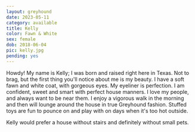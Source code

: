 ```yaml
---
layout: greyhound
date: 2023-05-11
category: available
title: Kelly
color: Fawn & White
sex: female
dob: 2018-06-04
pic: kelly.jpg
pending: yes
---
```

Howdy! My name is Kelly; I was born and raised right here in Texas. Not to brag, but the first thing you'll notice about me is my beauty. I have a soft fawn and white coat, with gorgeous eyes. My eyeliner is perfection. I am confident, sweet and smart with perfect house manners. I love my people, and always want to be near them. I enjoy a vigorous walk in the morning and then will lounge around the house in true Greyhound fashion. Stuffed toys are fun to pounce on and play with on days when it's too hot outside.

Kelly would prefer a house without stairs and definitely without small pets. 


